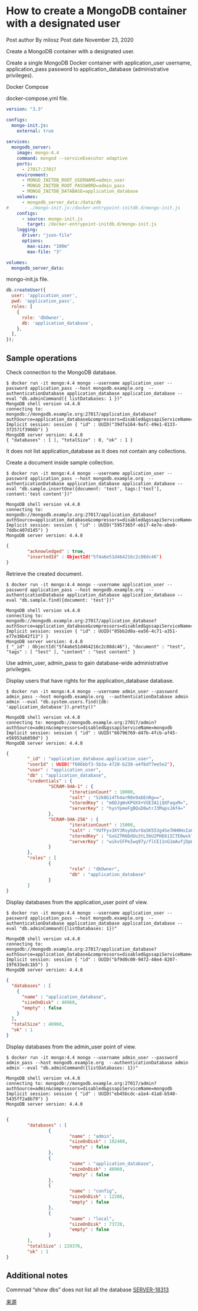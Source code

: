 # How to create a MongoDB container with a designated user

Post author  By milosz
Post date November 23, 2020

Create a MongoDB container with a designated user.

Create a single MongoDB Docker container with application_user username, application_pass password to application_database (administrative privileges).

Docker Compose

docker-compose.yml file.

```yml
version: "3.3"

configs:
  mongo-init.js:
    external: true
    
services:
  mongodb_server:
    image: mongo:4.4
    command: mongod --serviceExecutor adaptive
    ports:
      - 27017:27017
    environment:
      - MONGO_INITDB_ROOT_USERNAME=admin_user
      - MONGO_INITDB_ROOT_PASSWORD=admin_pass
      - MONGO_INITDB_DATABASE=application_database
    volumes:
      - mongodb_server_data:/data/db
#      - ./mongo-init.js:/docker-entrypoint-initdb.d/mongo-init.js
    configs:
      - source: mongo-init.js
        target: /docker-entrypoint-initdb.d/mongo-init.js
    logging:
      driver: "json-file"
      options:
        max-size: "100m"
        max-file: "3"

volumes:
  mongodb_server_data:

```

mongo-init.js file.

```js
db.createUser({
  user: 'application_user',
  pwd: 'application_pass',
  roles: [
    {
      role: 'dbOwner',
      db: 'application_database',
    },
  ],
});
```

## Sample operations

Check connection to the MongoDB database.

```shell
$ docker run -it mongo:4.4 mongo --username application_user --password application_pass --host mongodb.example.org  --authenticationDatabase application_database application_database --eval "db.adminCommand({ listDatabases: 1 })"
MongoDB shell version v4.4.0
connecting to: mongodb://mongodb.example.org:27017/application_database?authSource=application_database&compressors=disabled&gssapiServiceName=mongodb
Implicit session: session { "id" : UUID("39dfa164-9afc-49e1-8133-372571f3966b") }
MongoDB server version: 4.4.0
{ "databases" : [ ], "totalSize" : 0, "ok" : 1 }
```

It does not list application_database as it does not contain any collections.

Create a document inside sample collection.

```shell
$ docker run -it mongo:4.4 mongo --username application_user --password application_pass --host mongodb.example.org  --authenticationDatabase application_database application_database --eval "db.sample.insertOne({document: 'test', tags:['test'], content:'test content'})"

MongoDB shell version v4.4.0
connecting to: mongodb://mongodb.example.org:27017/application_database?authSource=application_database&compressors=disabled&gssapiServiceName=mongodb
Implicit session: session { "id" : UUID("5957365f-eb17-4e7e-abe0-7ddbc407d145") }
MongoDB server version: 4.4.0
```
```json
{
        "acknowledged" : true,
        "insertedId" : ObjectId("5f4a6e51d464216c2c88dc46")
}
```

Retrieve the created document.

```shell
$ docker run -it mongo:4.4 mongo --username application_user --password application_pass --host mongodb.example.org  --authenticationDatabase application_database application_database --eval "db.sample.find({document: 'test'})"

MongoDB shell version v4.4.0
connecting to: mongodb://mongodb.example.org:27017/application_database?authSource=application_database&compressors=disabled&gssapiServiceName=mongodb
Implicit session: session { "id" : UUID("85bb2d8a-ea56-4c71-a351-e77e38b42f13") }
MongoDB server version: 4.4.0
{ "_id" : ObjectId("5f4a6e51d464216c2c88dc46"), "document" : "test", "tags" : [ "test" ], "content" : "test content" }
```
 

Use admin_user, admin_pass to gain database-wide administrative privileges.

Display users that have rights for the application_database database.

```shell
$ docker run -it mongo:4.4 mongo --username admin_user --password admin_pass --host mongodb.example.org  --authenticationDatabase admin admin --eval "db.system.users.find({db: 'application_database'}).pretty()"

MongoDB shell version v4.4.0
connecting to: mongodb://mongodb.example.org:27017/admin?authSource=admin&compressors=disabled&gssapiServiceName=mongodb
Implicit session: session { "id" : UUID("66796769-d47b-4fcb-af45-e56953ab050d") }
MongoDB server version: 4.4.0
```

```json
{
        "_id" : "application_database.application_user",
        "userId" : UUID("f606bbf3-5b3a-4720-b238-a4f6df7ee5e2"),
        "user" : "application_user",
        "db" : "application_database",
        "credentials" : {
                "SCRAM-SHA-1" : {
                        "iterationCount" : 10000,
                        "salt" : "52k0G14Th4arR8n9abEnRg==",
                        "storedKey" : "m6DJgWvKPUXX+VGE3A1jQXFaqxM=",
                        "serverKey" : "hysYpmeFgBQuD8wtrJ3MapsJAf4="
                },
                "SCRAM-SHA-256" : {
                        "iterationCount" : 15000,
                        "salt" : "YUfFyv3XYJRsyOdvrOaSK553g4Se7HH0HxIaOQ==",
                        "storedKey" : "GxGZfR6DdUu3tL5bU2PHE61ICTE0wskTn+vLKaNZr9A=",
                        "serverKey" : "wikvSFPeIwq97y/flCE11nG1mAufjDpW+LJnzdE9epo="
                }
        },
        "roles" : [
                {
                        "role" : "dbOwner",
                        "db" : "application_database"
                }
        ]
}
```



Display databases from the application_user point of view.

```shell
$ docker run -it mongo:4.4 mongo --username application_user --password application_pass --host mongodb.example.org  --authenticationDatabase application_database application_database --eval "db.adminCommand({listDatabases: 1})"

MongoDB shell version v4.4.0
connecting to: mongodb://mongodb.example.org:27017/application_database?authSource=application_database&compressors=disabled&gssapiServiceName=mongodb
Implicit session: session { "id" : UUID("bf9d0c00-9472-48e4-8207-19f633edc1b5") }
MongoDB server version: 4.4.0
```
```json
{
  "databases" : [
    {
      "name" : "application_database",
      "sizeOnDisk" : 40960,
      "empty" : false
    }
  ],
  "totalSize" : 40960,
  "ok" : 1
}
```

Display databases from the admin_user point of view.

```shell
$ docker run -it mongo:4.4 mongo --username admin_user --password admin_pass --host mongodb.example.org  --authenticationDatabase admin admin --eval "db.adminCommand({listDatabases: 1})"

MongoDB shell version v4.4.0
connecting to: mongodb://mongodb.example.org:27017/admin?authSource=admin&compressors=disabled&gssapiServiceName=mongodb
Implicit session: session { "id" : UUID("eb45bcdc-a1e4-41a8-b540-5435ff2a8b79") }
MongoDB server version: 4.4.0 
```
```json

{
        "databases" : [
                {
                        "name" : "admin",
                        "sizeOnDisk" : 102400,
                        "empty" : false
                },
                {
                        "name" : "application_database",
                        "sizeOnDisk" : 40960,
                        "empty" : false
                },
                {
                        "name" : "config",
                        "sizeOnDisk" : 12288,
                        "empty" : false
                },
                {
                        "name" : "local",
                        "sizeOnDisk" : 73728,
                        "empty" : false
                }
        ],
        "totalSize" : 229376,
        "ok" : 1
}
```

## Additional notes

Commnad “show dbs” does not list all the database [SERVER-18313](https://jira.mongodb.org/browse/SERVER-18313)

[来源](https://blog.sleeplessbeastie.eu/2020/11/23/how-to-create-mongodb-container-with-designated-user/)

